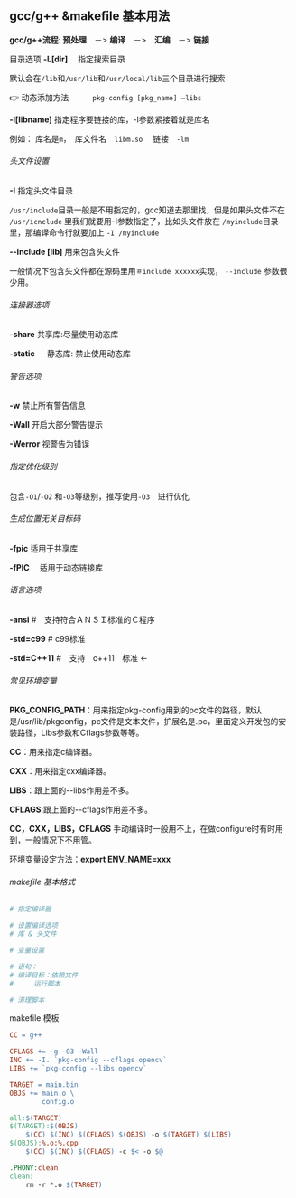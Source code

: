 ## gcc/g++ &makefile 基本用法

**gcc/g++流程**: **预处理**　－>  **编译**　－>　**汇编**　－>  **链接**

目录选项
**-L[dir]**     　指定搜索目录

默认会在`/lib`和`/usr/lib`和`/usr/local/lib`三个目录进行搜索

👉  动态添加方法　　　`pkg-config [pkg_name] —libs`

**-l[libname]**             指定程序要链接的库，-l参数紧接着就是库名

例如： 库名是`m`，　库文件名　`libm.so`　 链接　`-lm`

###### 头文件设置

**-I**            指定头文件目录

`/usr/include`目录一般是不用指定的，gcc知道去那里找，但是如果头文件不在 `/usr/icnclude` 里我们就要用-I参数指定了，比如头文件放在 `/myinclude`目录里，那编译命令行就要加上    `-I /myinclude`

**--include [lib]**      用来包含头文件

一般情况下包含头文件都在源码里用`＃include xxxxxx`实现， `--include`  参数很少用。

###### 连接器选项

**-share**        共享库:尽量使用动态库

**-static** 　    静态库: 禁止使用动态库

###### 警告选项

**-w**            禁止所有警告信息

**-Wall**             开启大部分警告提示

**-Werror**        视警告为错误

###### 指定优化级别

包含`-O1`/`-O2`  和`-O3`等级别，推荐使用`-O3`　进行优化

###### 生成位置无关目标码

**-fpic**            适用于共享库

**-fPIC**　          适用于动态链接库

###### 语言选项

**-ansi**         #　支持符合ＡＮＳＩ标准的Ｃ程序

**-std=c99**      # c99标准

**-std=C++11**    #　支持　c++11　标准  <-

###### 常见环境变量

**PKG_CONFIG_PATH**：用来指定pkg-config用到的pc文件的路径，默认是/usr/lib/pkgconfig，pc文件是文本文件，扩展名是.pc，里面定义开发包的安装路径，Libs参数和Cflags参数等等。

**CC**：用来指定c编译器。

**CXX**：用来指定cxx编译器。

**LIBS**：跟上面的--libs作用差不多。

**CFLAGS**:跟上面的--cflags作用差不多。

**CC，CXX，LIBS，CFLAGS** 手动编译时一般用不上，在做configure时有时用到，一般情况下不用管。

环境变量设定方法：**export  ENV_NAME=xxx**



###### makefile 基本格式 

~~~cmake
# 指定编译器

# 设置编译选项
# 库 & 头文件

# 变量设置

# 语句：
# 编译目标：依赖文件
#     运行脚本

# 清理脚本
~~~



makefile 模板

~~~~~~makefile
CC = g++ 

CFLAGS += -g -O3 -Wall
INC += -I. `pkg-config --cflags opencv`　
LIBS += `pkg-config --libs opencv`　　

TARGET = main.bin
OBJS += main.o \
        config.o 

all:$(TARGET)
$(TARGET):$(OBJS)
    $(CC) $(INC) $(CFLAGS) $(OBJS) -o $(TARGET) $(LIBS)
$(OBJS):%.o:%.cpp
    $(CC) $(INC) $(CFLAGS) -c $< -o $@

.PHONY:clean
clean:　
    rm -r *.o $(TARGET)
~~~~~~

